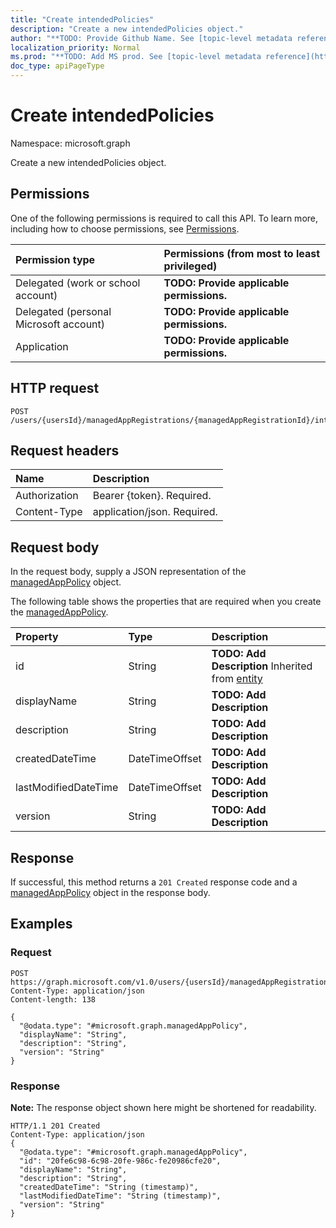 ```yaml
---
title: "Create intendedPolicies"
description: "Create a new intendedPolicies object."
author: "**TODO: Provide Github Name. See [topic-level metadata reference](https://msgo.azurewebsites.net/add/document/guidelines/metadata.html#topic-level-metadata)**"
localization_priority: Normal
ms.prod: "**TODO: Add MS prod. See [topic-level metadata reference](https://msgo.azurewebsites.net/add/document/guidelines/metadata.html#topic-level-metadata)**"
doc_type: apiPageType
---
```


# Create intendedPolicies

Namespace: microsoft.graph

Create a new intendedPolicies object.

## Permissions
One of the following permissions is required to call this API. To learn more, including how to choose permissions, see [Permissions](/concepts/permissions-reference.md).

|Permission type|Permissions (from most to least privileged)|
|:---|:---|
|Delegated (work or school account)|**TODO: Provide applicable permissions.**|
|Delegated (personal Microsoft account)|**TODO: Provide applicable permissions.**|
|Application|**TODO: Provide applicable permissions.**|

## HTTP request

<!-- {
  "blockType": "ignored"
}
-->
``` http
POST /users/{usersId}/managedAppRegistrations/{managedAppRegistrationId}/intendedPolicies
```

## Request headers
|Name|Description|
|:---|:---|
|Authorization|Bearer {token}. Required.|
|Content-Type|application/json. Required.|

## Request body
In the request body, supply a JSON representation of the [managedAppPolicy](../resources/intune-managedapppolicy.md) object.

The following table shows the properties that are required when you create the [managedAppPolicy](../resources/intune-managedapppolicy.md).

|Property|Type|Description|
|:---|:---|:---|
|id|String|**TODO: Add Description** Inherited from [entity](../resources/entity.md)|
|displayName|String|**TODO: Add Description**|
|description|String|**TODO: Add Description**|
|createdDateTime|DateTimeOffset|**TODO: Add Description**|
|lastModifiedDateTime|DateTimeOffset|**TODO: Add Description**|
|version|String|**TODO: Add Description**|



## Response

If successful, this method returns a `201 Created` response code and a [managedAppPolicy](../resources/intune-managedapppolicy.md) object in the response body.

## Examples

### Request
<!-- {
  "blockType": "request",
  "name": "create_managedapppolicy_from_"
}
-->
``` http
POST https://graph.microsoft.com/v1.0/users/{usersId}/managedAppRegistrations/{managedAppRegistrationId}/intendedPolicies
Content-Type: application/json
Content-length: 138

{
  "@odata.type": "#microsoft.graph.managedAppPolicy",
  "displayName": "String",
  "description": "String",
  "version": "String"
}
```


### Response
**Note:** The response object shown here might be shortened for readability.
<!-- {
  "blockType": "response",
  "truncated": true,
  "@odata.type": "microsoft.graph.managedapppolicy"
}
-->
``` http
HTTP/1.1 201 Created
Content-Type: application/json
{
  "@odata.type": "#microsoft.graph.managedAppPolicy",
  "id": "20fe6c98-6c98-20fe-986c-fe20986cfe20",
  "displayName": "String",
  "description": "String",
  "createdDateTime": "String (timestamp)",
  "lastModifiedDateTime": "String (timestamp)",
  "version": "String"
}
```

